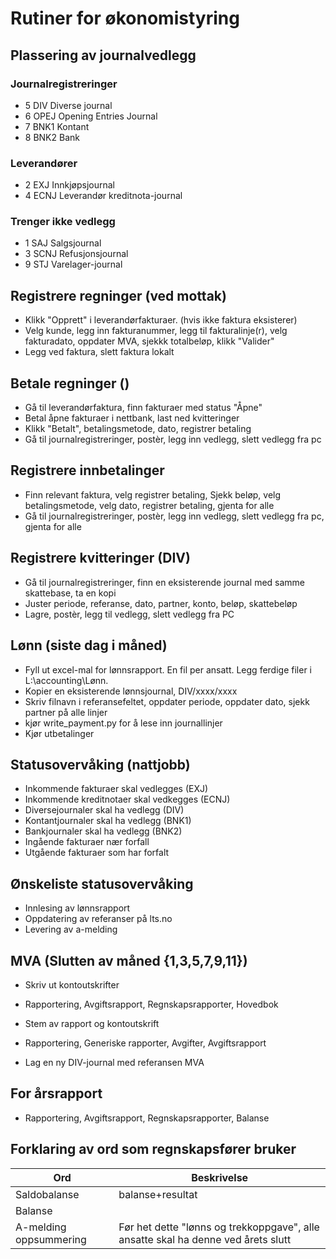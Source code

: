 # Rutiner for økonomistyring

## Plassering av journalvedlegg
### Journalregistreringer
- 5 DIV Diverse journal
- 6 OPEJ Opening Entries Journal
- 7 BNK1 Kontant
- 8 BNK2 Bank
### Leverandører
- 2 EXJ Innkjøpsjournal
- 4 ECNJ Leverandør kreditnota-journal
### Trenger ikke vedlegg
- 1 SAJ Salgsjournal
- 3 SCNJ Refusjonsjournal
- 9 STJ Varelager-journal

## Registrere regninger (ved mottak)
- Klikk "Opprett" i leverandørfakturaer. (hvis ikke faktura eksisterer)
- Velg kunde, legg inn fakturanummer, legg til fakturalinje(r), velg fakturadato, oppdater MVA, sjekkk totalbeløp, klikk "Valider"
- Legg ved faktura, slett faktura lokalt

## Betale regninger ()
- Gå til leverandørfaktura, finn fakturaer med status "Åpne"
- Betal åpne fakturaer i nettbank, last ned kvitteringer
- Klikk "Betalt", betalingsmetode, dato, registrer betaling
- Gå til journalregistreringer, postèr, legg inn vedlegg, slett vedlegg fra pc

## Registrere innbetalinger
- Finn relevant faktura, velg registrer betaling, Sjekk beløp, velg betalingsmetode, velg dato, registrer betaling, gjenta for alle
- Gå til journalregistreringer, postèr, legg inn vedlegg, slett vedlegg fra pc, gjenta for alle

## Registrere kvitteringer (DIV)
- Gå til journalregistreringer, finn en eksisterende journal med samme skattebase, ta en kopi
- Juster periode, referanse, dato, partner, konto, beløp, skattebeløp
- Lagre, postèr, legg til vedlegg, slett vedlegg fra PC

## Lønn (siste dag i måned)
- Fyll ut excel-mal for lønnsrapport. En fil per ansatt. Legg ferdige filer i L:\accounting\Lønn.
- Kopier en eksisterende lønnsjournal, DIV/xxxx/xxxx
- Skriv filnavn i referansefeltet, oppdater periode, oppdater dato, sjekk partner på alle linjer
- kjør write_payment.py for å lese inn journallinjer
- Kjør utbetalinger

## Statusovervåking (nattjobb)
- Inkommende fakturaer skal vedlegges (EXJ)
- Inkommende kreditnotaer skal vedkegges (ECNJ)
- Diversejournaler skal ha vedlegg (DIV)
- Kontantjournaler skal ha vedlegg (BNK1)
- Bankjournaler skal ha vedlegg (BNK2)
- Ingående fakturaer nær forfall
- Utgående fakturaer som har forfalt

## Ønskeliste statusovervåking
- Innlesing av lønnsrapport
- Oppdatering av referanser på lts.no
- Levering av a-melding

## MVA (Slutten av måned {1,3,5,7,9,11})
- Skriv ut kontoutskrifter
- Rapportering, Avgiftsrapport, Regnskapsrapporter, Hovedbok
- Stem av rapport og kontoutskrift

- Rapportering, Generiske rapporter, Avgifter, Avgiftsrapport
- Lag en ny DIV-journal med referansen MVA<nummer>

## For årsrapport
- Rapportering, Avgiftsrapport, Regnskapsrapporter, Balanse

## Forklaring av ord som regnskapsfører bruker
| Ord | Beskrivelse |
| --- | --- |
|Saldobalanse|balanse+resultat|
|Balanse||
|A-melding oppsummering|Før het dette "lønns og trekkoppgave", alle ansatte skal ha denne ved årets slutt|
